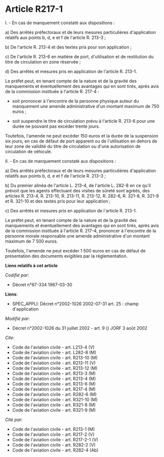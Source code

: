 # Article R217-1

I. - En cas de manquement constaté aux dispositions :

a) Des arrêtés préfectoraux et de leurs mesures particulières d'application relatifs aux points b, d, e et f de l'article R.
213-3 ;

b) De l'article R. 213-4 et des textes pris pour son application ;

c) De l'article R. 213-6 en matière de port, d'utilisation et de restitution du titre de circulation en zone réservée ;

d) Des arrêtés et mesures pris en application de l'article R. 213-1.

Le préfet peut, en tenant compte de la nature et de la gravité des manquements et éventuellement des avantages qui en sont
tirés, après avis de la commission instituée à l'article R. 217-4 :

- soit prononcer à l'encontre de la personne physique auteur du manquement une amende administrative d'un montant maximum de
750 euros ;

- soit suspendre le titre de circulation prévu à l'article R. 213-6 pour une durée ne pouvant pas excéder trente jours.

Toutefois, l'amende ne peut excéder 150 euros et la durée de la suspension six jours, en cas de défaut de port apparent ou de
l'utilisation en dehors de leur zone de validité du titre de circulation ou d'une autorisation de circulation de véhicule.

II. - En cas de manquement constaté aux dispositions :

a) Des arrêtés préfectoraux et de leurs mesures particulières d'application relatifs aux points b, d, e et f de l'article R.
213-3 ;

b) Du premier alinéa de l'article L. 213-4, de l'article L. 282-8 en ce qu'il prévoit que les agents effectuant des visites
de sûreté sont agréés, des articles R. 213-4, R. 213-10, R. 213-11, R. 213-12, R. 282-6, R. 321-8, R. 321-9 et R. 321-10 et
des textes pris pour leur application ;

c) Des arrêtés et mesures pris en application de l'article R. 213-1.

Le préfet peut, en tenant compte de la nature et de la gravité des manquements et éventuellement des avantages qui en sont
tirés, après avis de la commission instituée à l'article R. 217-4, prononcer à l'encontre de la personne morale responsable
une amende administrative d'un montant maximum de 7 500 euros.

Toutefois, l'amende ne peut excéder 1 500 euros en cas de défaut de présentation des documents exigibles par la
réglementation.

**Liens relatifs à cet article**

_Codifié par_:

  - Décret n°67-334 1967-03-30

**Liens**:

  - SPEC_APPLI: Décret n°2002-1026 2002-07-31 art. 25 : champ d'application

_Modifié par_:

  - Décret n°2002-1026 du 31 juillet 2002 - art. 9 () JORF 3 août 2002

_Cite_:

  - Code de l'aviation civile - art. L213-4 (V)
  - Code de l'aviation civile - art. L282-8 (M)
  - Code de l'aviation civile - art. R213-10 (M)
  - Code de l'aviation civile - art. R213-11 (V)
  - Code de l'aviation civile - art. R213-12 (M)
  - Code de l'aviation civile - art. R213-3 (M)
  - Code de l'aviation civile - art. R213-4 (M)
  - Code de l'aviation civile - art. R213-6 (M)
  - Code de l'aviation civile - art. R217-4 (M)
  - Code de l'aviation civile - art. R282-6 (M)
  - Code de l'aviation civile - art. R321-10 (M)
  - Code de l'aviation civile - art. R321-8 (M)
  - Code de l'aviation civile - art. R321-9 (M)

_Cité par_:

  - Code de l'aviation civile - art. R213-1 (M)
  - Code de l'aviation civile - art. R217-2 (V)
  - Code de l'aviation civile - art. R217-2-1 (V)
  - Code de l'aviation civile - art. R282-2 (V)
  - Code de l'aviation civile - art. R282-4 (Ab)
